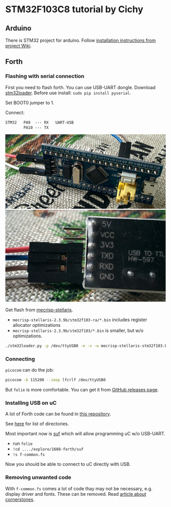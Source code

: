 # STM32F103C8 tutorial by Cichy

## Arduino
There is STM32 project for arduino.
Follow [installation instructions from project Wiki](https://github.com/rogerclarkmelbourne/Arduino_STM32/wiki/Installation).

## Forth

### Flashing with serial connection

First you need to flash forth. You can use USB-UART dongle.
Download [stm32loader](https://github.com/jsnyder/stm32loader).
Before use install: `sudo pip install pyserial`.

Set BOOT0 jumper to 1.

Connect:
```
STM32   PA9  --- RX   UART-USB
        PA10 --- TX
```
![STM32](1.jpg)
![USB-UART](2.jpg)

Get flash from [mecrisp-stellaris](https://github.com/jeelabs/mecrisp-stellaris).

* `mecrisp-stellaris-2.3.9b/stm32f103-ra/*.bin` includes register allocator optimizations
* `mecrisp-stellaris-2.3.9b/stm32f103/*.bin` is smaller, but w/o optimizations.

```bash
./stm32loader.py -p /dev/ttyUSB0 -e -v -w mecrisp-stellaris-stm32f103.bin
```

### Connecting

`picocom` can do the job:
```bash
picocom -b 115200 --imap lfcrlf /dev/ttyUSB0
```

But `folie` is more comfortable.
You can get it from [GitHub releases page](https://github.com/jeelabs/folie/releases).

### Installing USB on uC

A lot of Forth code can be found in [this repository](https://github.com/jeelabs/embello/tree/master/explore/1608-forth).

See [here](https://github.com/jeelabs/embello/tree/master/explore/1608-forth)
for list of directories.

Most important now is [suf](https://github.com/jeelabs/embello/tree/master/explore/1608-forth/suf)
which will allow programming uC w/o USB-UART.

* run `folie`
* `!cd ..../explore/1608-forth/suf`
* `!s f-common.fs`

Now you should be able to connect to uC directly with USB.

### Removing unwanted code

With `f-common.fs` comes a lot of code thay may not be necessary, e.g. display
driver and fonts. These can be removed. Read [article about cornerstones](https://jeelabs.org/article/1718a/).
